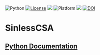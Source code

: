 <img alt="Python" src="https://img.shields.io/badge/python-3.9-blue"> <a href="https://github.com/foleycolin00/SinlessCSA/blob/main/LICENSE.md"><img 
alt="License" src="https://img.shields.io/badge/license-unlicense-red"></a> <img 
src="https://img.shields.io/badge/purpose-ai%20,%20se-blueviolet"> <img 
alt="Platform" src="https://img.shields.io/badge/platform-osx%20,%20linux-lightgrey"> <a 
href="https://github.com/foleycolin00/SinlessCSA/actions"><img src="https://github.com/foleycolin00/SinlessCSA/actions/workflows/unit-tests.yml/badge.svg"></a>
<a href="https://zenodo.org/badge/latestdoi/397731523"><img src="https://zenodo.org/badge/397731523.svg" alt="DOI"></a>

# SinlessCSA

## <a href="https://htmlpreview.github.io/?https://github.com/foleycolin00/SinlessCSA/blob/main/docs/py/index.html">Python Documentation</a>
